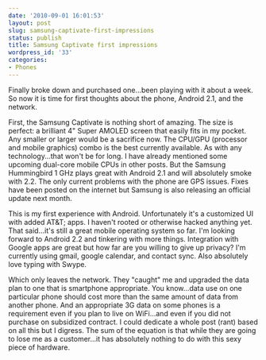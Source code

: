 ```yaml
---
date: '2010-09-01 16:01:53'
layout: post
slug: samsung-captivate-first-impressions
status: publish
title: Samsung Captivate first impressions
wordpress_id: '33'
categories:
- Phones
---
```


Finally broke down and purchased one...been playing with it about a week.  So now it is time for first thoughts about the phone, Android 2.1, and the network.

First, the Samsung Captivate is nothing short of amazing.  The size is perfect: a brilliant 4" Super AMOLED screen that easily fits in my pocket.  Any smaller or larger would be a sacrifice now.  The CPU/GPU (processor and mobile graphics) combo is the best currently available.  As with any technology...that won't be for long.  I have already mentioned some upcoming dual-core mobile CPUs in other posts.  But the Samsung Hummingbird 1 GHz plays great with Android 2.1 and will absolutely smoke with 2.2.  The only current problems with the phone are GPS issues.  Fixes have been posted on the internet but Samsung is also releasing an official update next month.

This is my first experience with Android.  Unfortunately it's a customized UI with added AT&T; apps.  I haven't rooted or otherwise hacked anything yet.  That said...it's still a great mobile operating system so far.  I'm looking forward to Android 2.2 and tinkering with more things.  Integration with Google apps are great but how far are you willing to give up privacy?  I'm currently using gmail, google calendar, and contact sync.  Also absolutely love typing with Swype.

Which only leaves the network.  They "caught" me and upgraded the data plan to one that is smartphone appropriate.  You know...data use on one particular phone should cost more than the same amount of data from another phone.  And an appropriate 3G data on some phones is a requirement even if you plan to live on WiFi...and even if you did not purchase on subsidized contract.  I could dedicate a whole post (rant) based on all this but I digress.  The sum of the equation is that while they are going to lose me as a customer...it has absolutely nothing to do with this sexy piece of hardware.
